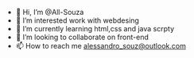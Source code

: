 - 👋 Hi, I’m @All-Souza
- 👀 I’m interested work with webdesing
- 🌱 I’m currently learning html,css and java scrpty
- 💞️ I’m looking to collaborate on front-end
- 📫 How to reach me alessandro_souz@outlook.com

<!---
All-Souza/All-Souza is a ✨ special ✨ repository because its `README.md` (this file) appears on your GitHub profile.
You can click the Preview link to take a look at your changes.
--->
